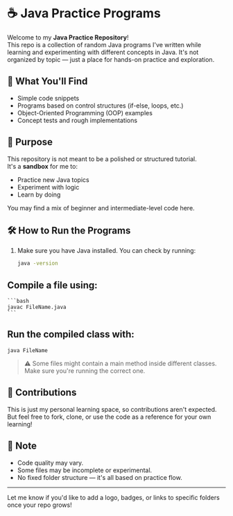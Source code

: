 # ☕ Java Practice Programs

Welcome to my **Java Practice Repository**!  
This repo is a collection of random Java programs I've written while learning and experimenting with different concepts in Java. It's not organized by topic — just a place for hands-on practice and exploration.

## 📁 What You'll Find

- Simple code snippets
- Programs based on control structures (if-else, loops, etc.)
- Object-Oriented Programming (OOP) examples
- Concept tests and rough implementations

## 🎯 Purpose

This repository is not meant to be a polished or structured tutorial.  
It's a **sandbox** for me to:

- Practice new Java topics
- Experiment with logic
- Learn by doing

You may find a mix of beginner and intermediate-level code here.

## 🛠️ How to Run the Programs

1. Make sure you have Java installed. You can check by running:

   ```bash
   java -version

## Compile a file using:

    ```bash
    javac FileName.java
    ```

## Run the compiled class with:

```
java FileName
```

> ⚠️ Some files might contain a main method inside different classes. Make sure you're running the correct one.

## 🤖 Contributions

This is just my personal learning space, so contributions aren't expected.
But feel free to fork, clone, or use the code as a reference for your own learning!

## 📌 Note

- Code quality may vary.
- Some files may be incomplete or experimental.
- No fixed folder structure — it's all based on practice flow.


---

Let me know if you'd like to add a logo, badges, or links to specific folders once your repo grows!
